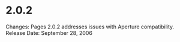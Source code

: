 # 2.0.2

Changes: Pages 2.0.2 addresses issues with Aperture compatibility.
Release Date: September 28, 2006